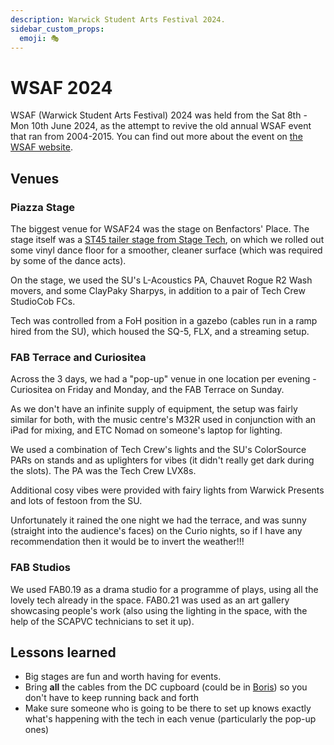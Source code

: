 ```yaml
---
description: Warwick Student Arts Festival 2024.
sidebar_custom_props:
  emoji: 🎭
---
```

# WSAF 2024

WSAF (Warwick Student Arts Festival) 2024 was held from the Sat 8th - Mon 10th June 2024, as the attempt to revive
the old annual WSAF event that ran from 2004-2015. You can find out more about the event on [the WSAF
website](https://wsaf.org.uk/).

## Venues

### Piazza Stage

The biggest venue for WSAF24 was the stage on Benfactors' Place. The stage itself was a
[ST45 tailer stage from Stage Tech](https://www.stagetecheventhire.co.uk/st45.html), on which we rolled out some vinyl
dance floor for a smoother, cleaner surface (which was required by some of the dance acts).

On the stage, we used the SU's L-Acoustics PA, Chauvet Rogue R2 Wash movers, and some ClayPaky Sharpys, in addition to a
pair of Tech Crew StudioCob FCs.

Tech was controlled from a FoH position in a gazebo (cables run in a ramp hired from the SU), which housed the SQ-5,
FLX, and a streaming setup.

### FAB Terrace and Curiositea

Across the 3 days, we had a "pop-up" venue in one location per evening - Curiositea on Friday and Monday, and the FAB
Terrace on Sunday.

As we don't have an infinite supply of equipment, the setup was fairly similar for both, with the music centre's M32R
used in conjunction with an iPad for mixing, and ETC Nomad on someone's laptop for lighting.

We used a combination of Tech Crew's lights and the SU's ColorSource PARs on stands and as uplighters for vibes (it
didn't really get dark during the slots). The PA was the Tech Crew LVX8s.

Additional cosy vibes were provided with fairy lights from Warwick Presents and lots of festoon from the SU.

Unfortunately it rained the one night we had the terrace, and was sunny (straight into the audience's faces) on the
Curio nights, so if I have any recommendation then it would be to invert the weather!!!

### FAB Studios

We used FAB0.19 as a drama studio for a programme of plays, using all the lovely tech already in the space. FAB0.21 was
used as an art gallery showcasing people's work (also using the lighting in the space, with the help of the SCAPVC
technicians to set it up).

## Lessons learned

* Big stages are fun and worth having for events.
* Bring **all** the cables from the DC cupboard (could be in [Boris](/wiki/01-tech-crew/04-flight-cases/index.md)) so you don't have to keep running back and forth
* Make sure someone who is going to be there to set up knows exactly what's happening with the tech in each venue
  (particularly the pop-up ones)
